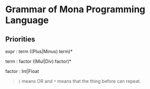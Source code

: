 # Grammar of Mona Programming Language

## Priorities

expr     : term ((Plus|Minus) term)*

term     : factor ((Mul|Div) factor)*

factor   : Int|Float

> `|` means OR and `*` means that the thing before can repeat.